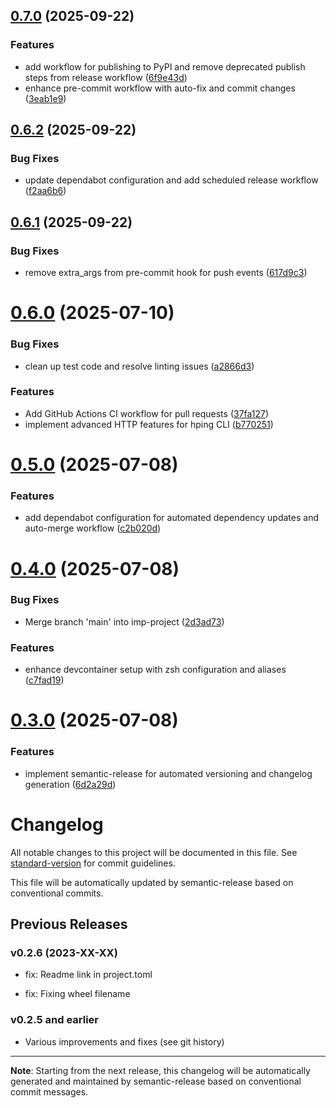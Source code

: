## [0.7.0](https://github.com/lukas-holzner/hping/compare/v0.6.2...v0.7.0) (2025-09-22)


### Features

* add workflow for publishing to PyPI and remove deprecated publish steps from release workflow ([6f9e43d](https://github.com/lukas-holzner/hping/commit/6f9e43d12a155bbde2fbdbffb307d1d173873c98))
* enhance pre-commit workflow with auto-fix and commit changes ([3eab1e9](https://github.com/lukas-holzner/hping/commit/3eab1e9a8f36622289a6f9a5e98bc202a10f1bb8))

## [0.6.2](https://github.com/lukas-holzner/hping/compare/v0.6.1...v0.6.2) (2025-09-22)

### Bug Fixes

* update dependabot configuration and add scheduled release workflow ([f2aa6b6](https://github.com/lukas-holzner/hping/commit/f2aa6b6f983e477d91f01ced3f2dc98836b08324))

## [0.6.1](https://github.com/lukas-holzner/hping/compare/v0.6.0...v0.6.1) (2025-09-22)

### Bug Fixes

* remove extra_args from pre-commit hook for push events ([617d9c3](https://github.com/lukas-holzner/hping/commit/617d9c3261fcb4f111038b98fe14b9558d6e6749))

# [0.6.0](https://github.com/lukas-holzner/hping/compare/v0.5.0...v0.6.0) (2025-07-10)

### Bug Fixes

* clean up test code and resolve linting issues ([a2866d3](https://github.com/lukas-holzner/hping/commit/a2866d3f9c0e6e002384b5ec6a0ee47ac1e20555))

### Features

* Add GitHub Actions CI workflow for pull requests ([37fa127](https://github.com/lukas-holzner/hping/commit/37fa127ffe62b0b7d344ff4dce0d3030daae0269))
* implement advanced HTTP features for hping CLI ([b770251](https://github.com/lukas-holzner/hping/commit/b77025191114f29c1a5032426b86844dd6dd3ae2))

# [0.5.0](https://github.com/lukas-holzner/hping/compare/v0.4.0...v0.5.0) (2025-07-08)

### Features

* add dependabot configuration for automated dependency updates and auto-merge workflow ([c2b020d](https://github.com/lukas-holzner/hping/commit/c2b020dfd1c3f5c4a7ca840d90445a35f931aae4))

# [0.4.0](https://github.com/lukas-holzner/hping/compare/v0.3.0...v0.4.0) (2025-07-08)

### Bug Fixes

* Merge branch 'main' into imp-project ([2d3ad73](https://github.com/lukas-holzner/hping/commit/2d3ad738dc81fc4bb8122a8e4a6a0070e593f182))

### Features

* enhance devcontainer setup with zsh configuration and aliases ([c7fad19](https://github.com/lukas-holzner/hping/commit/c7fad1977cde9ed878b0066d4b8c79ad97e3795c))

# [0.3.0](https://github.com/lukas-holzner/hping/compare/v0.2.6...v0.3.0) (2025-07-08)

### Features

* implement semantic-release for automated versioning and changelog generation ([6d2a29d](https://github.com/lukas-holzner/hping/commit/6d2a29de8adb4745d09cb7c1ca67e5a85cf4d538))

# Changelog

All notable changes to this project will be documented in this file. See [standard-version](https://github.com/conventional-changelog/standard-version) for commit guidelines.

This file will be automatically updated by semantic-release based on conventional commits.

## Previous Releases

### v0.2.6 (2023-XX-XX)

- fix: Readme link in project.toml
* fix: Fixing wheel filename

### v0.2.5 and earlier

- Various improvements and fixes (see git history)

---

**Note**: Starting from the next release, this changelog will be automatically generated and maintained by semantic-release based on conventional commit messages.
